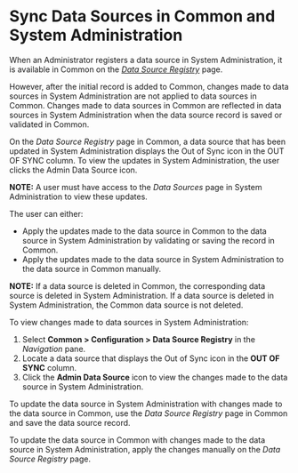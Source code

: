 # Sync Data Sources in Common and System Administration

When an Administrator registers a data source in System Administration,
it is available in Common on the <span style="font-style: italic;">[Data
Source Registry](../Page_Desc/Data_Source_Registry_H.htm)</span> page.  

However, after the initial record is added to Common, changes made to
data sources in System Administration are not applied to data sources in
Common. Changes made to data sources in Common are reflected in data
sources in System Administration when the data source record is saved or
validated in Common.

On the <span style="font-style: italic;">Data Source Registry</span>
page in Common, a data source that has been updated in System
Administration displays the Out of Sync icon in the OUT OF SYNC column.
To view the updates in System Administration, the user clicks the Admin
Data Source icon.

<span style="font-weight: bold;">NOTE:</span> A user must have access to
the <span style="font-style: italic;">Data Sources</span> page in System
Administration to view these updates.

The user can either:

  - Apply the updates made to the data source in Common to the data
    source in System Administration by validating or saving the record
    in Common.
  - Apply the updates made to the data source in System Administration
    to the data source in Common manually.

<span style="font-weight: bold;">NOTE:</span> If a data source is
deleted in Common, the corresponding data source is deleted in System
Administration. If a data source is deleted in System Administration,
the Common data source is not deleted.

To view changes made to data sources in System Administration:

1.  Select <span style="font-weight: bold;">Common \> Configuration \>
    Data Source Registry</span> in the
    <span style="font-style: italic;">Navigation</span> pane.
2.  Locate a data source that displays the Out of Sync icon in the
    <span style="font-weight: bold;">OUT OF SYNC</span> column.
3.  Click the <span style="font-weight: bold;">Admin Data Source</span>
    icon to view the changes made to the data source in System
    Administration.

To update the data source in System Administration with changes made to
the data source in Common, use the
<span style="font-style: italic;">Data Source Registry</span> page in
Common and save the data source record.

To update the data source in Common with changes made to the data source
in System Administration, apply the changes manually on the
<span style="font-style: italic;">Data Source Registry</span> page.

